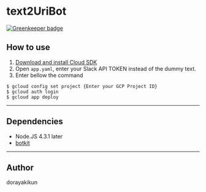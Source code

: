 # text2UriBot

[![Greenkeeper badge](https://badges.greenkeeper.io/dorayakikun/text2UriBot.svg)](https://greenkeeper.io/)

## How to use

1. [Download and install Cloud SDK](https://cloud.google.com/sdk/)
2. Open `app.yaml`, enter your Slack API TOKEN instead of the dummy text.
3. Enter bellow the command

```
$ gcloud config set project {Enter your GCP Project ID}
$ gcloud auth login
$ gcloud app deploy
```

***

## Dependencies

- Node.JS 4.3.1 later
- [botkit](https://github.com/howdyai/botkit)

***

## Author

dorayakikun